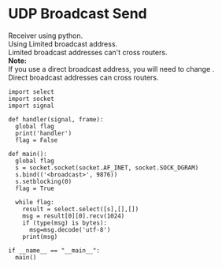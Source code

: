 # UDP Broadcast Send
Receiver using python.   
Using Limited broadcast address.   
Limited broadcast addresses can't cross routers.   
__Note:__   
If you use a direct broadcast address, you will need to change <broadcast>.   
Direct broadcast addresses can cross routers.   
```
import select
import socket
import signal

def handler(signal, frame):
  global flag
  print('handler')
  flag = False

def main():
  global flag
  s = socket.socket(socket.AF_INET, socket.SOCK_DGRAM)
  s.bind(('<broadcast>', 9876))
  s.setblocking(0)
  flag = True

  while flag:
    result = select.select([s],[],[])
    msg = result[0][0].recv(1024)
    if (type(msg) is bytes):
      msg=msg.decode('utf-8')
    print(msg)

if __name__ == "__main__":
  main()
```
